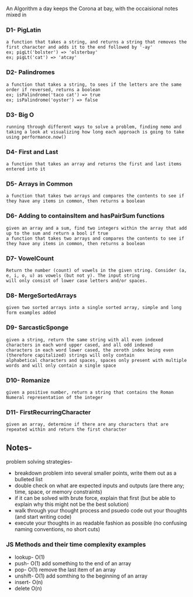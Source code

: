 An Algorithm a day keeps the Corona at bay, with the occaisional notes mixed in
### D1- PigLatin
    a function that takes a string, and returns a string that removes the first character and adds it to the end followed by '-ay'
    ex; pigLt('bolster') => 'olsterbay'
    ex; pigLt('cat') => 'atcay'
### D2- Palindromes
    a function that takes a string, to sees if the letters are the same order if reversed, returns a boolean
    ex; isPalindrome('taco cat') => true
    ex; isPalindrome('oyster') => false
### D3- Big O
    running through different ways to solve a problem, finding nemo and taking a look at visualizing how long each approach is going to take using performance.now()
### D4- First and Last
    a function that takes an array and returns the first and last items entered into it
### D5- Arrays in Common
    a function that takes two arrays and compares the contents to see if they have any items in common, then returns a boolean
### D6- Adding to containsItem and hasPairSum functions
    given an array and a sum, find two integers within the array that add up to the sum and return a bool if true
    a function that takes two arrays and compares the contents to see if they have any items in common, then returns a boolean
### D7- VowelCount
    Return the number (count) of vowels in the given string. Consider (a, e, i, o, u) as vowels (but not y). The input string
    will only consist of lower case letters and/or spaces.
### D8- MergeSortedArrays
    given two sorted arrays into a single sorted array, simple and long form examples added
### D9- SarcasticSponge
    given a string, return the same string with all even indexed characters in each word upper cased, and all odd indexed
    characters in each word lower cased, the zeroth index being even (therefore capitalized) strings will only contain 
    alphabetical characters and spaces, spaces only present with multiple words and will only contain a single space
### D10- Romanize
    given a positive number, return a string that contains the Roman Numeral representation of the integer
### D11- FirstRecurringCharacter
    given an array, determine if there are any characters that are repeated within and return the first character

## Notes-
problem solving strategies- 
* breakdown problem into several smaller points, write them out as a bulleted list
* double check on what are expected inputs and outputs (are there any; time, space, or memory constraints)
* if it can be solved with brute force, explain that first (but be able to explain why this might not be the best solution)
* walk through your thought process and psuedo code out your thoughts (and start writing code)
* execute your thoughts in as readable fashion as possible (no confusing naming conventions, no short cuts)

### JS Methods and their time complexity examples
* lookup- O(1)
* push- O(1) add something to the end of an array
* pop- O(1) remove the last item of an array
* unshift- O(1) add somthing to the beginning of an array
* insert- O(n)
* delete O(n)
